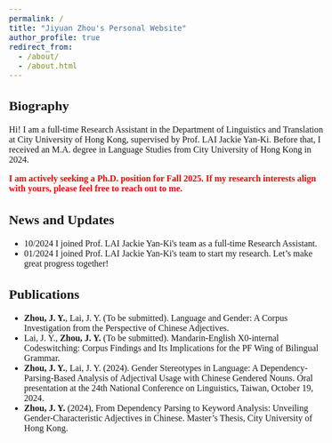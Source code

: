 ```yaml
---
permalink: /
title: "Jiyuan Zhou's Personal Website"
author_profile: true
redirect_from: 
  - /about/
  - /about.html
---
```


<style>
  body {
    font-family: Georgia, serif;
    font-size: 16px;
  }
</style>

## Biography
Hi! I am a full-time Research Assistant in the Department of Linguistics and Translation at City University of Hong Kong, supervised by Prof. LAI Jackie Yan-Ki. Before that, I received an M.A. degree in Language Studies from City University of Hong Kong in 2024. <!-- My research interest mainly lies in ... -->

<span style="color:red;">**I am actively seeking a Ph.D. position for Fall 2025. If my research interests align with yours, please feel free to reach out to me.**</span>

## News and Updates
- 10/2024 I joined Prof. LAI Jackie Yan-Ki's team as a full-time Research Assistant.
- 01/2024 I joined Prof. LAI Jackie Yan-Ki's team to start my research. Let’s make great progress together!

## Publications
-	**Zhou, J. Y.**, Lai, J. Y. (To be submitted). Language and Gender: A Corpus Investigation from the Perspective of Chinese Adjectives.
-	Lai, J. Y., **Zhou, J. Y.** (To be submitted). Mandarin-English X0-internal Codeswitching: Corpus Findings and Its Implications for the PF Wing of Bilingual Grammar.
-	**Zhou, J. Y.**, Lai, J. Y. (2024). Gender Stereotypes in Language: A Dependency-Parsing-Based Analysis of Adjectival Usage with Chinese Gendered Nouns. Oral presentation at the 24th National Conference on Linguistics, Taiwan, October 19, 2024.
-	**Zhou, J. Y.** (2024), From Dependency Parsing to Keyword Analysis: Unveiling Gender-Characteristic Adjectives in Chinese. Master’s Thesis, City University of Hong Kong.

